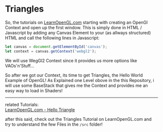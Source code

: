 # Triangles

So, the tutorials on [LearnOpenGL.com](https://learnopengl.com/Getting-started) starting with creating an OpenGl Context and open up the first window.
This is simply done in HTML / Javascript by adding any Canvas Element to your (as allways structured) HTML and call the following
lines in Javascript:
```javascript
let canvas = document.getElementById('canvas');
let context = canvas.getContext('webgl2');
```

We will use WegGl2 Context since it provides us more options like VAOs'n'Stuff...

So after we got our Context, its time to get Triangles, the Hello World Example of OpenGL!
As Explained one Level obove in the this Repository, i will use some BaseStack that gives me the Context
and provides me an easy way to load in Shaders!

---
related Tutorials: \
[LearnOpenGL.com - Hello Triangle](https://learnopengl.com/Getting-started/Hello-Triangle)

after this said, check out the Triangles Tutorial on LearnOpenGL.com and try to understand the few Files in
the ``/src`` folder!
